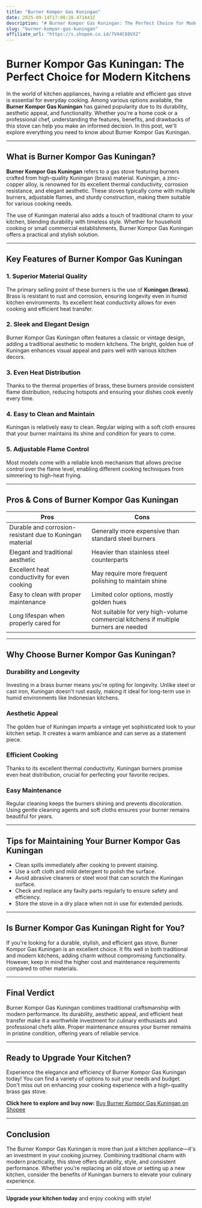 ```yaml
---
title: "Burner Kompor Gas Kuningan"
date: 2025-09-14T17:08:28.471443Z
description: "# Burner Kompor Gas Kuningan: The Perfect Choice for Modern Kitchens..."
slug: "burner-kompor-gas-kuningan"
affiliate_url: "https://s.shopee.co.id/7V44C68VX2"
---
```

# Burner Kompor Gas Kuningan: The Perfect Choice for Modern Kitchens

In the world of kitchen appliances, having a reliable and efficient gas stove is essential for everyday cooking. Among various options available, the **Burner Kompor Gas Kuningan** has gained popularity due to its durability, aesthetic appeal, and functionality. Whether you're a home cook or a professional chef, understanding the features, benefits, and drawbacks of this stove can help you make an informed decision. In this post, we'll explore everything you need to know about Burner Kompor Gas Kuningan.

---

## What is Burner Kompor Gas Kuningan?

**Burner Kompor Gas Kuningan** refers to a gas stove featuring burners crafted from high-quality Kuningan (brass) material. Kuningan, a zinc-copper alloy, is renowned for its excellent thermal conductivity, corrosion resistance, and elegant aesthetic. These stoves typically come with multiple burners, adjustable flames, and sturdy construction, making them suitable for various cooking needs.

The use of Kuningan material also adds a touch of traditional charm to your kitchen, blending durability with timeless style. Whether for household cooking or small commercial establishments, Burner Kompor Gas Kuningan offers a practical and stylish solution.

---

## Key Features of Burner Kompor Gas Kuningan

### 1. Superior Material Quality

The primary selling point of these burners is the use of **Kuningan (brass)**. Brass is resistant to rust and corrosion, ensuring longevity even in humid kitchen environments. Its excellent heat conductivity allows for even cooking and efficient heat transfer.

### 2. Sleek and Elegant Design

Burner Kompor Gas Kuningan often features a classic or vintage design, adding a traditional aesthetic to modern kitchens. The bright, golden hue of Kuningan enhances visual appeal and pairs well with various kitchen decors.

### 3. Even Heat Distribution

Thanks to the thermal properties of brass, these burners provide consistent flame distribution, reducing hotspots and ensuring your dishes cook evenly every time.

### 4. Easy to Clean and Maintain

Kuningan is relatively easy to clean. Regular wiping with a soft cloth ensures that your burner maintains its shine and condition for years to come.

### 5. Adjustable Flame Control

Most models come with a reliable knob mechanism that allows precise control over the flame level, enabling different cooking techniques from simmering to high-heat frying.

---

## Pros & Cons of Burner Kompor Gas Kuningan

| **Pros** | **Cons** |
|---------------------------|----------------------------|
| Durable and corrosion-resistant due to Kuningan material | Generally more expensive than standard steel burners |
| Elegant and traditional aesthetic | Heavier than stainless steel counterparts |
| Excellent heat conductivity for even cooking | May require more frequent polishing to maintain shine |
| Easy to clean with proper maintenance | Limited color options, mostly golden hues |
| Long lifespan when properly cared for | Not suitable for very high-volume commercial kitchens if multiple burners are needed |

---

## Why Choose Burner Kompor Gas Kuningan?

### Durability and Longevity

Investing in a brass burner means you're opting for longevity. Unlike steel or cast iron, Kuningan doesn't rust easily, making it ideal for long-term use in humid environments like Indonesian kitchens.

### Aesthetic Appeal

The golden hue of Kuningan imparts a vintage yet sophisticated look to your kitchen setup. It creates a warm ambiance and can serve as a statement piece.

### Efficient Cooking

Thanks to its excellent thermal conductivity, Kuningan burners promise even heat distribution, crucial for perfecting your favorite recipes.

### Easy Maintenance

Regular cleaning keeps the burners shining and prevents discoloration. Using gentle cleaning agents and soft cloths ensures your burner remains beautiful for years.

---

## Tips for Maintaining Your Burner Kompor Gas Kuningan

- Clean spills immediately after cooking to prevent staining.
- Use a soft cloth and mild detergent to polish the surface.
- Avoid abrasive cleaners or steel wool that can scratch the Kuningan surface.
- Check and replace any faulty parts regularly to ensure safety and efficiency.
- Store the stove in a dry place when not in use for extended periods.

---

## Is Burner Kompor Gas Kuningan Right for You?

If you're looking for a durable, stylish, and efficient gas stove, Burner Kompor Gas Kuningan is an excellent choice. It fits well in both traditional and modern kitchens, adding charm without compromising functionality. However, keep in mind the higher cost and maintenance requirements compared to other materials.

---

## Final Verdict

Burner Kompor Gas Kuningan combines traditional craftsmanship with modern performance. Its durability, aesthetic appeal, and efficient heat transfer make it a worthwhile investment for culinary enthusiasts and professional chefs alike. Proper maintenance ensures your burner remains in pristine condition, offering years of reliable service.

---

## Ready to Upgrade Your Kitchen?

Experience the elegance and efficiency of Burner Kompor Gas Kuningan today! You can find a variety of options to suit your needs and budget. Don't miss out on enhancing your cooking experience with a high-quality brass gas stove.

**Click here to explore and buy now:** [Buy Burner Kompor Gas Kuningan on Shopee](https://s.shopee.co.id/7V44C68VX2)

---

## Conclusion

The Burner Kompor Gas Kuningan is more than just a kitchen appliance—it's an investment in your cooking journey. Combining traditional charm with modern practicality, this stove offers durability, style, and consistent performance. Whether you're replacing an old stove or setting up a new kitchen, consider the benefits of Kuningan burners to elevate your culinary experience.

---

**Upgrade your kitchen today** and enjoy cooking with style!